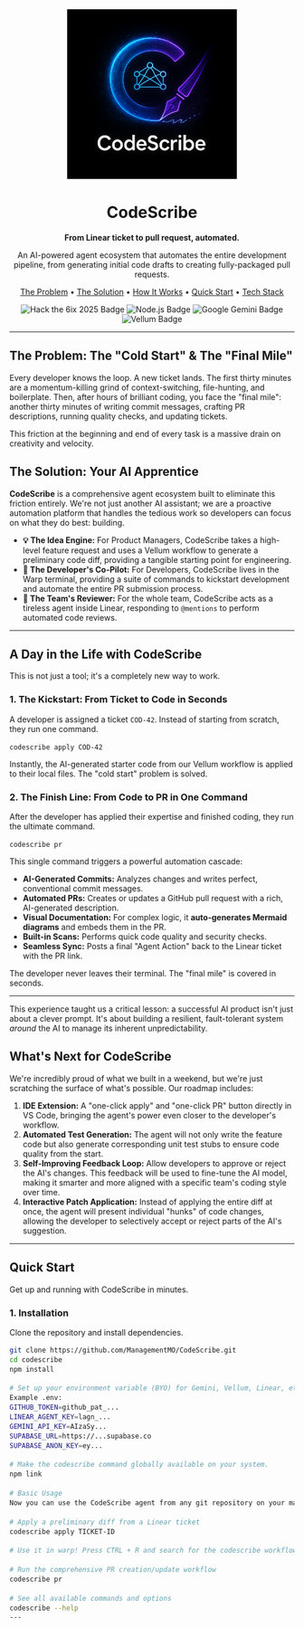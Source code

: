 <div align="center">

  <!-- Replace with your stunning logo generated by the AI -->
  <img src="codescribe.png" alt="CodeScribe Logo" width="300"/>

  <h1>CodeScribe</h1>
  <p><strong>From Linear ticket to pull request, automated.</strong></p>
  <p>
    An AI-powered agent ecosystem that automates the entire development pipeline, from generating initial code drafts to creating fully-packaged pull requests.
  </p>
  
  <p>
    <a href="#the-problem-the-cold-start--the-final-mile">The Problem</a> •
    <a href="#the-solution-your-ai-apprentice">The Solution</a> •
    <a href="#a-day-in-the-life-with-codescribe">How It Works</a> •
    <a href="#quick-start">Quick Start</a> •
    <a href="#tech-stack">Tech Stack</a>
  </p>

  <p>
    <!-- Add Badges for your project -->
    <img src="https://img.shields.io/badge/hackathon-Hack_the_6ix_2025-5A45A5?style=for-the-badge&logo=linear" alt="Hack the 6ix 2025 Badge"/>
    <img src="https://img.shields.io/badge/made_with-Node.js-339933?style=for-the-badge&logo=nodedotjs" alt="Node.js Badge"/>
    <img src="https://img.shields.io/badge/AI-Google_Gemini-4285F4?style=for-the-badge&logo=google" alt="Google Gemini Badge"/>
    <img src="https://img.shields.io/badge/orchestration-Vellum-ff69b4?style=for-the-badge" alt="Vellum Badge"/>
  </p>
</div>

---

## The Problem: The "Cold Start" & The "Final Mile"

Every developer knows the loop. A new ticket lands. The first thirty minutes are a momentum-killing grind of context-switching, file-hunting, and boilerplate. Then, after hours of brilliant coding, you face the "final mile": another thirty minutes of writing commit messages, crafting PR descriptions, running quality checks, and updating tickets.

This friction at the beginning and end of every task is a massive drain on creativity and velocity.

## The Solution: Your AI Apprentice

**CodeScribe** is a comprehensive agent ecosystem built to eliminate this friction entirely. We're not just another AI assistant; we are a proactive automation platform that handles the tedious work so developers can focus on what they do best: building.

*   **💡 The Idea Engine:** For Product Managers, CodeScribe takes a high-level feature request and uses a Vellum workflow to generate a preliminary code diff, providing a tangible starting point for engineering.
*   **🚀 The Developer's Co-Pilot:** For Developers, CodeScribe lives in the Warp terminal, providing a suite of commands to kickstart development and automate the entire PR submission process.
*   **🤖 The Team's Reviewer:** For the whole team, CodeScribe acts as a tireless agent inside Linear, responding to `@mentions` to perform automated code reviews.

---

## A Day in the Life with CodeScribe

This is not just a tool; it's a completely new way to work.

### 1. The Kickstart: From Ticket to Code in Seconds
A developer is assigned a ticket `COD-42`. Instead of starting from scratch, they run one command.

`codescribe apply COD-42`

Instantly, the AI-generated starter code from our Vellum workflow is applied to their local files. The "cold start" problem is solved.

### 2. The Finish Line: From Code to PR in One Command
After the developer has applied their expertise and finished coding, they run the ultimate command.

`codescribe pr`

This single command triggers a powerful automation cascade:
*   **AI-Generated Commits:** Analyzes changes and writes perfect, conventional commit messages.
*   **Automated PRs:** Creates or updates a GitHub pull request with a rich, AI-generated description.
*   **Visual Documentation:** For complex logic, it **auto-generates Mermaid diagrams** and embeds them in the PR.
*   **Built-in Scans:** Performs quick code quality and security checks.
*   **Seamless Sync:** Posts a final "Agent Action" back to the Linear ticket with the PR link.

The developer never leaves their terminal. The "final mile" is covered in seconds.

---

This experience taught us a critical lesson: a successful AI product isn't just about a clever prompt. It's about building a resilient, fault-tolerant system *around* the AI to manage its inherent unpredictability.

## What's Next for CodeScribe

We're incredibly proud of what we built in a weekend, but we're just scratching the surface of what's possible. Our roadmap includes:

1.  **IDE Extension:** A "one-click apply" and "one-click PR" button directly in VS Code, bringing the agent's power even closer to the developer's workflow.
2.  **Automated Test Generation:** The agent will not only write the feature code but also generate corresponding unit test stubs to ensure code quality from the start.
3.  **Self-Improving Feedback Loop:** Allow developers to approve or reject the AI's changes. This feedback will be used to fine-tune the AI model, making it smarter and more aligned with a specific team's coding style over time.
4.  **Interactive Patch Application:** Instead of applying the entire diff at once, the agent will present individual "hunks" of code changes, allowing the developer to selectively accept or reject parts of the AI's suggestion.

---

## Quick Start

Get up and running with CodeScribe in minutes.

### 1. Installation
Clone the repository and install dependencies.
```bash
git clone https://github.com/ManagementMO/CodeScribe.git
cd codescribe
npm install

# Set up your environment variable (BYO) for Gemini, Vellum, Linear, etc.
Example .env:
GITHUB_TOKEN=github_pat_...
LINEAR_AGENT_KEY=lagn_...
GEMINI_API_KEY=AIzaSy...
SUPABASE_URL=https://...supabase.co
SUPABASE_ANON_KEY=ey...

# Make the codescribe command globally available on your system.
npm link

# Basic Usage
Now you can use the CodeScribe agent from any git repository on your machine.

# Apply a preliminary diff from a Linear ticket
codescribe apply TICKET-ID

# Use it in warp! Press CTRL + R and search for the codescribe workflows to automate even further.

# Run the comprehensive PR creation/update workflow
codescribe pr

# See all available commands and options
codescribe --help
---
